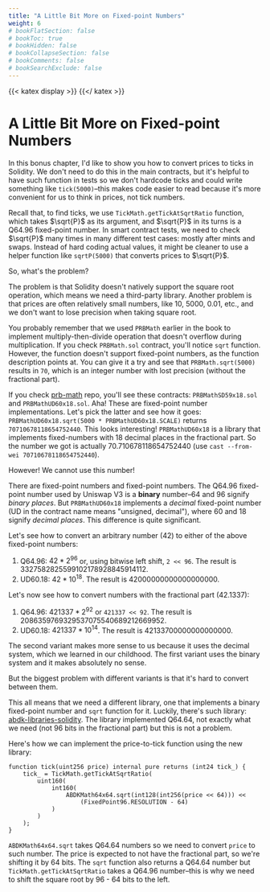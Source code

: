 ```yaml
---
title: "A Little Bit More on Fixed-point Numbers"
weight: 6
# bookFlatSection: false
# bookToc: true
# bookHidden: false
# bookCollapseSection: false
# bookComments: false
# bookSearchExclude: false
---
```


{{< katex display >}} {{</ katex >}}

# A Little Bit More on Fixed-point Numbers

In this bonus chapter, I'd like to show you how to convert prices to ticks in Solidity. We don't need to do this in the
main contracts, but it's helpful to have such function in tests so we don't hardcode ticks and could write something like
`tick(5000)`–this makes code easier to read because it's more convenient for us to think in prices, not tick numbers.

Recall that, to find ticks, we use `TickMath.getTickAtSqrtRatio` function, which takes $\sqrt{P}$ as its argument, and
$\sqrt{P}$ in its turns is a Q64.96 fixed-point number. In smart contract tests, we need to check $\sqrt{P}$ many times
in many different test cases: mostly after mints and swaps. Instead of hard coding actual values, it might be cleaner to
use a helper function like `sqrtP(5000)` that converts prices to $\sqrt{P}$.

So, what's the problem?

The problem is that Solidity doesn't natively support the square root operation, which means we need a third-party
library. Another problem is that prices are often relatively small numbers, like 10, 5000, 0.01, etc., and we don't want
to lose precision when taking square root.

You probably remember that we used `PRBMath` earlier in the book to implement multiply-then-divide operation that doesn't
overflow during multiplication. If you check `PRBMath.sol` contract, you'll notice `sqrt` function. However, the function
doesn't support fixed-point numbers, as the function description points at. You can give it a try and see that
`PRBMath.sqrt(5000)` results in `70`, which is an integer number with lost precision (without the fractional part).

If you check [prb-math](https://github.com/paulrberg/prb-math) repo, you'll see these contracts: `PRBMathSD59x18.sol`
and `PRBMathUD60x18.sol`. Aha! These are fixed-point number implementations. Let's pick the latter and see how it goes:
`PRBMathUD60x18.sqrt(5000 * PRBMathUD60x18.SCALE)` returns `70710678118654752440`. This looks interesting!
`PRBMathUD60x18` is a library that implements fixed-numbers with 18 decimal places in the fractional part. So the number
we got is actually 70.710678118654752440 (use `cast --from-wei 70710678118654752440`).

However! We cannot use this number!

There are fixed-point numbers and fixed-point numbers. The Q64.96 fixed-point number used by Uniswap V3 is a **binary**
number–64 and 96 signify *binary places*. But `PRBMathUD60x18` implements a *decimal* fixed-point number (UD in the
contract name means "unsigned, decimal"), where 60 and 18 signify *decimal places*. This difference is quite significant.

Let's see how to convert an arbitrary number (42) to either of the above fixed-point numbers:
1. Q64.96: $42 * 2^{96}$ or, using bitwise left shift, `2 << 96`. The result is 3327582825599102178928845914112.
1. UD60.18: $42 * 10^{18}$. The result is 42000000000000000000.

Let's now see how to convert numbers with the fractional part (42.1337):
1. Q64.96: $421337 * 2^{92}$ or `421337 << 92`. The result is 2086359769329537075540689212669952.
1. UD60.18: $421337 * 10^{14}$. The result is 42133700000000000000.

The second variant makes more sense to us because it uses the decimal system, which we learned in our childhood. The
first variant uses the binary system and it makes absolutely no sense.

But the biggest problem with different variants is that it's hard to convert between them.

This all means that we need a different library, one that implements a binary fixed-point number and `sqrt` function for
it. Luckily, there's such library: [abdk-libraries-solidity](https://github.com/abdk-consulting/abdk-libraries-solidity).
The library implemented Q64.64, not exactly what we need (not 96 bits in the fractional part) but this is not a problem.

Here's how we can implement the price-to-tick function using the new library:
```solidity
function tick(uint256 price) internal pure returns (int24 tick_) {
    tick_ = TickMath.getTickAtSqrtRatio(
        uint160(
            int160(
                ABDKMath64x64.sqrt(int128(int256(price << 64))) <<
                    (FixedPoint96.RESOLUTION - 64)
            )
        )
    );
}
```

`ABDKMath64x64.sqrt` takes Q64.64 numbers so we need to convert `price` to such number. The price is expected to not have the
fractional part, so we're shifting it by 64 bits. The `sqrt` function also returns a Q64.64 number but `TickMath.getTickAtSqrtRatio`
takes a Q64.96 number–this is why we need to shift the square root by 96 - 64 bits to the left.